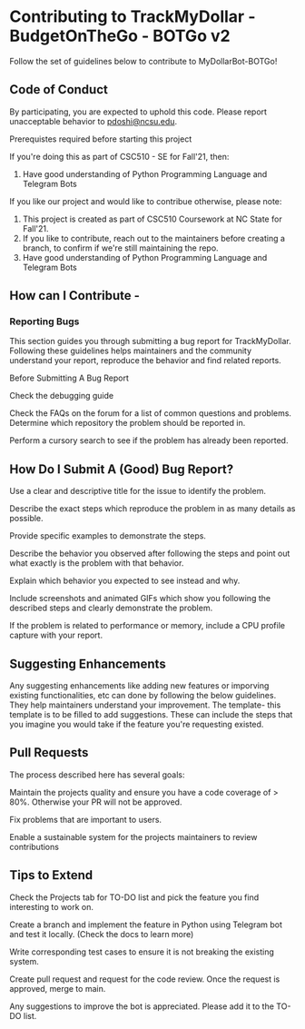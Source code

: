 # Contributing to TrackMyDollar - BudgetOnTheGo - BOTGo v2

Follow the set of guidelines below to contribute to MyDollarBot-BOTGo!

## Code of Conduct

By participating, you are expected to uphold this code. Please report unacceptable behavior to pdoshi@ncsu.edu.

Prerequistes required before starting this project

If you're doing this as part of CSC510 - SE for Fall'21, then: 
1. Have good understanding of Python Programming Language and Telegram Bots

If you like our project and would like to contribue otherwise, please note:
1. This project is created as part of CSC510 Coursework at NC State for Fall'21.
2. If you like to contribute, reach out to the maintainers before creating a branch, to confirm if we're still maintaining the repo.
3. Have good understanding of Python Programming Language and Telegram Bots

## How can I Contribute -
 
### Reporting Bugs

This section guides you through submitting a bug report for TrackMyDollar.
Following these guidelines helps maintainers and the community understand your report, reproduce the behavior and find related reports.

Before Submitting A Bug Report

Check the debugging guide

Check the FAQs on the forum for a list of common questions and problems.
Determine which repository the problem should be reported in.

Perform a cursory search to see if the problem has already been reported.

## How Do I Submit A (Good) Bug Report?

Use a clear and descriptive title for the issue to identify the problem.

Describe the exact steps which reproduce the problem in as many details as possible.

Provide specific examples to demonstrate the steps.

Describe the behavior you observed after following the steps and point out what exactly is the problem with that behavior.

Explain which behavior you expected to see instead and why.

Include screenshots and animated GIFs which show you following the described steps and clearly demonstrate the problem.

If the problem is related to performance or memory, include a CPU profile capture with your report.

## Suggesting Enhancements
Any suggesting enhancements like adding new features or imporving existing functionalities, etc can done by following the below guidelines. They help maintainers understand your improvement. The template- this template is to be filled to add suggestions. These can include the steps that you imagine you would take if the feature you're requesting existed.

## Pull Requests

The process described here has several goals:

Maintain the projects quality and ensure you have a code coverage of > 80%. Otherwise your PR will not be approved.

Fix problems that are important to users.

Enable a sustainable system for the projects maintainers to review contributions

## Tips to Extend

Check the Projects tab for TO-DO list and pick the feature you find interesting to work on.

Create a branch and implement the feature in Python using Telegram bot and test it locally. (Check the docs to learn more)

Write corresponding test cases to ensure it is not breaking the existing system.

Create pull request and request for the code review. Once the request is approved, merge to main.

Any suggestions to improve the bot is appreciated. Please add it to the TO-DO list.
